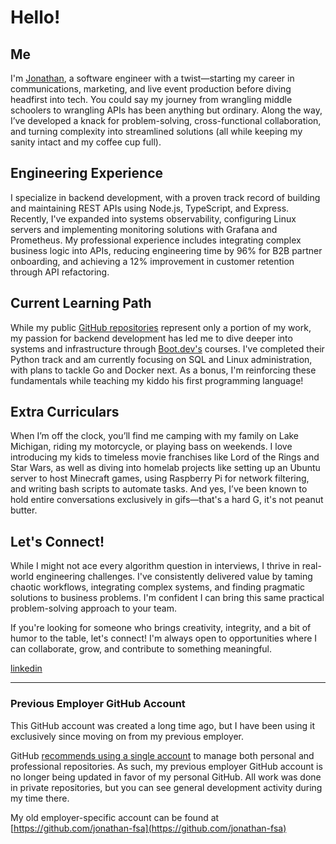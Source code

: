 # Hello!

## Me

I'm [Jonathan](https://www.linkedin.com/in/jonathandev/), a software engineer with a twist—starting my career in communications, marketing, and live event production before diving headfirst into tech. You could say my journey from wrangling middle schoolers to wrangling APIs has been anything but ordinary. Along the way, I’ve developed a knack for problem-solving, cross-functional collaboration, and turning complexity into streamlined solutions (all while keeping my sanity intact and my coffee cup full).

## Engineering Experience

I specialize in backend development, with a proven track record of building and maintaining REST APIs using Node.js, TypeScript, and Express. Recently, I've expanded into systems observability, configuring Linux servers and implementing monitoring solutions with Grafana and Prometheus. My professional experience includes integrating complex business logic into APIs, reducing engineering time by 96% for B2B partner onboarding, and achieving a 12% improvement in customer retention through API refactoring.

## Current Learning Path

While my public [GitHub repositories](https://github.com/JonathanCrider) represent only a portion of my work, my passion for backend development has led me to dive deeper into systems and infrastructure through [Boot.dev's](https://www.boot.dev/) courses. I've completed their Python track and am currently focusing on SQL and Linux administration, with plans to tackle Go and Docker next. As a bonus, I'm reinforcing these fundamentals while teaching my kiddo his first programming language!

## Extra Curriculars

When I’m off the clock, you’ll find me camping with my family on Lake Michigan, riding my motorcycle, or playing bass on weekends. I love introducing my kids to timeless movie franchises like Lord of the Rings and Star Wars, as well as diving into homelab projects like setting up an Ubuntu server to host Minecraft games, using Raspberry Pi for network filtering, and writing bash scripts to automate tasks. And yes, I’ve been known to hold entire conversations exclusively in gifs—that's a hard G, it's not peanut butter.

## Let's Connect!

While I might not ace every algorithm question in interviews, I thrive in real-world engineering challenges. I've consistently delivered value by taming chaotic workflows, integrating complex systems, and finding pragmatic solutions to business problems. I'm confident I can bring this same practical problem-solving approach to your team.

If you're looking for someone who brings creativity, integrity, and a bit of humor to the table, let's connect! I'm always open to opportunities where I can collaborate, grow, and contribute to something meaningful.

[linkedin](https://www.linkedin.com/in/jonathandev/)

---

### Previous Employer GitHub Account

This GitHub account was created a long time ago, but I have been using it exclusively since moving on from my previous employer.

GitHub [recommends using a single account](https://docs.github.com/en/account-and-profile/setting-up-and-managing-your-personal-account-on-github/managing-your-personal-account/merging-multiple-personal-accounts) to manage both personal and professional repositories. As such, my previous employer GitHub account is no longer being updated in favor of my personal GitHub. All work was done in private repositories, but you can see general development activity during my time there.

My old employer-specific account can be found at [https://github.com/jonathan-fsa](https://github.com/jonathan-fsa)

